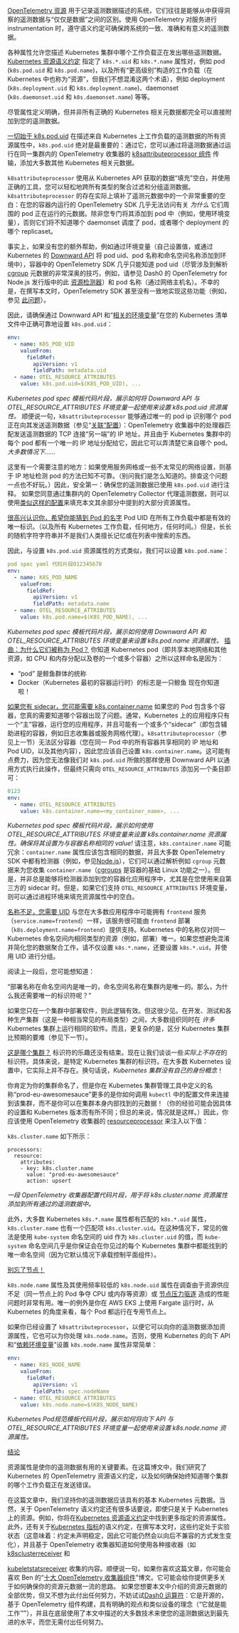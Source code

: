 [OpenTelemetry 资源](https://www.dash0.com/faq/what-are-opentelemetry-resources) 用于记录遥测数据描述的系统，它们往往是能够从中获得洞察的遥测数据与“仅仅是数据”之间的区别。使用 OpenTelemetry 对服务进行 instrumentation 时，遵守语义约定可确保跨系统的一致、准确和有意义的遥测数据。

各种属性允许您描述 Kubernetes 集群中哪个工作负载正在发出哪些遥测数据。[Kubernetes 资源语义约定](https://opentelemetry.io/docs/specs/semconv/resource/k8s/) 指定了 `k8s.*.uid` 和 `k8s.*.name` 属性对，例如 pod (`k8s.pod.uid` 和 `k8s.pod.name`)，以及所有“更高级别”构造的工作负载（在 Kubernetes 中也称为“资源”，但我们不想混淆这两个术语），例如 deployment (`k8s.deployment.uid` 和 `k8s.deployment.name`)、daemonset (`k8s.daemonset.uid` 和 `k8s.daemonset.name`) 等等。

尽管属性定义明确，但并非所有正确的 Kubernetes 相关元数据都完全可以直接附加到您的遥测数据。

[一切始于 k8s.pod.uid](#it-all-starts-with-k8s.pod.uid)
在描述来自 Kubernetes 上工作负载的遥测数据的所有资源属性中，`k8s.pod.uid` 绝对是最重要的：通过它，您可以通过将遥测数据通过运行在同一集群内的 OpenTelemetry 收集器的 [k8sattributeprocessor 组件](https://github.com/open-telemetry/opentelemetry-collector-contrib/blob/main/processor/k8sattributesprocessor/README.md) 传输，添加大多数其他 Kubernetes 相关元数据。

`k8sattributeprocessor` 使用从 Kubernetes API 获取的数据“填充”空白，并使用正确的工具，您可以轻松地跨所有类型的聚合过滤和分组遥测数据。`k8sattributeprocessor` 的存在实际上填补了遥测元数据中的一个非常重要的空白：在您的容器内运行的 OpenTelemetry SDK 几乎无法访问有关 *为什么* 它们周围的 pod 正在运行的元数据。除非您专门将其添加到 pod 中（例如，使用环境变量），否则它们将不知道哪个 daemonset 调度了 pod，或者哪个 deployment 的哪个 replicaset。

事实上，如果没有您的额外帮助，例如通过环境变量（自己设置值，或通过 Kubernetes 的 [Downward API](https://kubernetes.io/docs/concepts/workloads/pods/downward-api/) 将 pod uid、pod 名称和命名空间名称添加到环境中），容器中的 OpenTelemetry SDK 几乎只能知道 pod uid（尽管涉及到解析 [cgroup](https://en.wikipedia.org/wiki/Cgroups) 元数据的非常深奥的技巧，例如，请参见 Dash0 的 OpenTelemetry for Node.js 发行版中的此 [资源检测器](https://github.com/dash0hq/opentelemetry-js-distribution/blob/main/src/detectors/node/opentelemetry-resource-detector-kubernetes-pod/index.ts)）和 pod 名称（通过网络主机名）。不幸的是，在撰写本文时，OpenTelemetry SDK 甚至没有一致地实现这些功能（例如，参见 [此问题](https://github.com/open-telemetry/opentelemetry-python-contrib/issues/1474)）。

因此，请确保通过 Downward API 和“[相关的环境变量](https://kubernetes.io/docs/tasks/inject-data-application/define-interdependent-environment-variables/)”在您的 Kubernetes 清单文件中正确可靠地设置 `k8s.pod.uid`：

```yaml
env:
  - name: K8S_POD_UID
    valueFrom:
      fieldRef:
        apiVersion: v1
        fieldPath: metadata.uid
  - name: OTEL_RESOURCE_ATTRIBUTES
    value: k8s.pod.uid=$(K8S_POD_UID), ...
```

*Kubernetes pod spec 模板代码片段，展示如何将 Downward API 与 OTEL_RESOURCE_ATTRIBUTES 环境变量一起使用来设置 k8s.pod.uid 资源属性。*
顺便说一句，`k8sattributeprocessor` 能够通过唯一的 pod ip 识别哪个 pod 正在向其发送遥测数据（参见“[关联”配置](https://github.com/open-telemetry/opentelemetry-collector-contrib/blob/main/processor/k8sattributesprocessor/README.md#configuration)）：OpenTelemetry 收集器中的处理器匹配发送遥测数据的 TCP 连接“另一端”的 IP 地址，并且由于 Kubernetes 集群中的每个 pod 都有一个唯一的 IP 地址分配给它，因此它可以弄清楚它来自哪个 pod。*大多数情况下……*

这里有一个需要注意的地方：如果使用服务网格或一些不太常见的网络设置，则基于 IP 地址检测 pod 的方法已知不可靠。（别问我们是怎么知道的。排查这个问题一点也不好玩。）因此，安全第一：确保您的遥测数据已使用 `k8s.pod.uid` 进行注释。
如果您同意通过集群内的 OpenTelemetry Collector 代理遥测数据，则可以使用[类似这样的配置](https://www.otelbin.io/s/249772c6c88ab31e77c168af6131df0248902bbf)来填充本文其余部分中提到的大部分资源属性。

[很高兴认识你，希望你能猜到 Pod 的名字](#pleased-to-meet-you-hope-you-guess-the-pod's-name)
Pod UID 在所有工作负载中都是有效的唯一标识。（以及所有 Kubernetes 工作负载，任何地方，任何时间。）但是，长长的随机字符字符串并不是我们人类擅长记忆或在列表中搜索的东西。

因此，与设置 `k8s.pod.uid` 资源属性的方式类似，我们可以设置 `k8s.pod.name`：

```yaml
pod spec yaml 代码片段012345678
env:
  - name: K8S_POD_NAME
    valueFrom:
      fieldRef:
        apiVersion: v1
        fieldPath: metadata.name
  - name: OTEL_RESOURCE_ATTRIBUTES
    value: k8s.pod.name=$(K8S_POD_NAME), ...
```
*Kubernetes pod spec 模板代码片段，展示如何使用 Downward API 和 OTEL_RESOURCE_ATTRIBUTES 环境变量来设置 k8s.pod.name 资源属性。*
[插曲：为什么它们被称为 Pod？](#intermezzo:-why-are-they-called-pods-anyhow)
你知道 Kubernetes pod（即共享本地网络和其他资源，如 CPU 和内存分配以及卷的一个或多个容器）之所以这样命名是因为：

- “pod” 是鲸鱼群体的统称
- Docker（Kubernetes 最初的容器运行时）的标志是一只鲸鱼
现在你知道啦！

[如果您有 sidecar，您可能需要 k8s.container.name](#if-you-have-sidecars-you-probably-want-k8s.container.name)
如果您的 Pod 包含多个容器，您真的需要知道哪个容器出现了问题。通常，Kubernetes 上的应用程序只有一个“主”容器，运行您的应用程序，并且可能有一个或多个“sidecar”（即包含辅助进程的容器，例如日志收集器或服务网格代理）。`k8sattributeprocessor`（参见上一节）无法区分容器（您在同一 Pod 中的所有容器共享相同的 IP 地址和 Pod UID，以及其他内容），因此您应该自己设置 `k8s.container.name`。这可能有点费力，因为您无法像我们对 `k8s.pod.uid` 所做的那样使用 Downward API 以通用方式执行此操作，但最终只需向 `OTEL_RESOURCE_ATTRIBUTES` 添加另一个条目即可：

```yaml
0123
env:
  - name: OTEL_RESOURCE_ATTRIBUTES
    value: k8s.container.name=<my_container_name>, ...
```
*Kubernetes pod spec 模板代码片段，展示如何使用 OTEL_RESOURCE_ATTRIBUTES 环境变量来设置 k8s.container.name 资源属性。确保将其设置为与容器名称相同的 value!*
请注意，`k8s.container.name` 可能冗余：`container.name` 属性应该包含相同的数据，并且大多数 OpenTelemetry SDK 中都有检测器（例如，参见[Node.js](http://nodejs.org/)），它们可以通过解析例如 `cgroup` 元数据来为您收集 `container.name`（[cgroups](https://en.wikipedia.org/wiki/Cgroups) 是容器的基础 Linux 功能之一）。但是，并非总是能够将检测器添加到您的容器化应用程序中，尤其是在您使用来自第三方的 sidecar 时。但是，如果它们支持 `OTEL_RESOURCE_ATTRIBUTES` 环境变量，则可以通过进程环境来填充资源属性中的空白。

[名称不足，您需要 UID](#names-are-not-enough-you-need-uids)
与您在大多数应用程序中可能拥有 `frontend` 服务（`service.name=frontend`）一样，该服务很可能由 `frontend` 部署（`k8s.deployment.name=frontend`）提供支持。Kubernetes 中的名称仅对同一 Kubernetes 命名空间内相同类型的资源（例如，部署）唯一。如果您想避免混淆并简化您的数据聚合工作，请不仅设置 `k8s.*.name`，还要设置 `k8s.*.uid`，并使用 UID 进行分组。

阅读上一段后，您可能想知道：

“部署名称在命名空间内是唯一的，命名空间名称在集群内是唯一的。那么，为什么我还需要唯一的标识符呢？”

如果您只在一个集群中部署软件，则此逻辑有效。但这很少见。在开发、测试和各种生产集群（这是一种相当常见的布局类型）之间，大多数组织同时在 *许多* Kubernetes 集群上运行相同的软件。而且，更复杂的是，区分 Kubernetes 集群比预期的要难（参见下一节）。

[这是哪个集群？](#which-cluster-is-this)
标识符的乐趣还没有结束。现在让我们谈谈一些*实际上不存在*的标识符。具体来说，是特定 Kubernetes 集群的标识符。在大多数 Kubernetes 设置中，它实际上并不存在。换句话说，*Kubernetes 集群没有自己的身份概念*！

你肯定为你的集群命名了，但是你在 Kubernetes 集群管理工具中定义的名称“prod-eu-awesomesauce”更多的是你如何调用 `kubectl` 中的配置文件来连接到该集群，而不是你可以在集群本身内部找到的元数据！（你的经验可能会因具体的设置和 Kubernetes 版本而有所不同；但总的来说，情况就是这样。）因此，你应该使用 OpenTelemetry 收集器的 [resourceprocessor](https://github.com/open-telemetry/opentelemetry-collector-contrib/tree/main/processor/resourceprocessor) 来注入以下值：

`k8s.cluster.name`
如下所示：

```
processors:
  resource:
    attributes:
    - key: k8s.cluster.name
      value: "prod-eu-awesomesauce"
      action: upsert
```

*一段 OpenTelemetry 收集器配置代码片段，用于将 k8s.cluster.name 资源属性添加到所有通过的遥测数据中。*

此外，大多数 Kubernetes `k8s.*.name` 属性都有匹配的 `k8s.*.uid` 属性，`k8s.cluster.name` 也有一个匹配项 `k8s.cluster.uid`。在这种情况下，常见的做法是使用 `kube-system` 命名空间的 uid 作为 `k8s.cluster.uid` 的值，而 `kube-system` 命名空间几乎是你保证会在你见过的每个 Kubernetes 集群中都能找到的唯一命名空间（因为它默认情况下承载控制平面组件）。

[别忘了节点！](#don't-forget-the-nodes!)

`k8s.node.name` 属性及其使用频率较低的 `k8s.node.uid` 属性在调查由于资源供应不足（同一节点上的 Pod 争夺 CPU 或内存等资源）或 [节点压力驱逐](https://kubernetes.io/docs/concepts/scheduling-eviction/node-pressure-eviction/) 造成的性能问题时非常有用。唯一的例外是你在 AWS EKS 上使用 Fargate 运行时，从 Kubernetes 的角度来看，每个 Pod 都运行在专用节点上。

如果你已经设置了 `k8sattributeprocessor`，以便它可以向你的遥测数据添加资源属性，它也可以为你处理 `k8s.node.name`。否则，使用 Kubernetes 的向下 API 和“[依赖环境变量](https://kubernetes.io/docs/tasks/inject-data-application/define-interdependent-environment-variables/)”设置 `k8s.node.name` 属性非常简单：

```yaml
env:
  - name: K8S_NODE_NAME
    valueFrom:
      fieldRef:
        apiVersion: v1
        fieldPath: spec.nodeName
  - name: OTEL_RESOURCE_ATTRIBUTES
    value: k8s.node.name=$(K8S_NODE_NAME)
```

*Kubernetes Pod规范模板代码片段，展示如何将向下 API 与 OTEL_RESOURCE_ATTRIBUTES 环境变量一起使用来设置 k8s.node.name 资源属性。*

[结论](#conclusions)

资源属性是使你的遥测数据有用的关键要素。在这篇博文中，我们研究了 Kubernetes 的 OpenTelemetry 资源语义约定，以及如何确保始终知道哪个集群的哪个工作负载正在发送错误。

在这篇文章中，我们坚持你的遥测数据应该具有的基本 Kubernetes 元数据。当然，关于 OpenTelemetry 语义约定还有很多话要说，即使只是关于 Kubernetes 上的资源。例如，你将在[Kubernetes 资源语义约定](https://opentelemetry.io/docs/specs/semconv/resource/k8s/)中找到更多指定的资源属性。此外，还有关于[Kubernetes 指标](https://opentelemetry.io/docs/specs/semconv/system/k8s-metrics/)的语义约定，在撰写本文时，这些约定处于实验状态（这意味着：约定未声明稳定，因此它可能仍然会以向后不兼容的方式发生变化），并且基于 OpenTelemetry 收集器知道如何使用各种接收器（如 [k8sclusterreceiver](https://github.com/open-telemetry/opentelemetry-collector-contrib/tree/main/receiver/k8sclusterreceiver) 和

[kubeletstatsreceiver](https://github.com/open-telemetry/opentelemetry-collector-contrib/tree/main/receiver/kubeletstatsreceiver)
收集的内容。顺便说一句，如果你喜欢这篇文章，你可能会喜欢 Ben 的“[十大 OpenTelemetry 收集器组件](https://www.dash0.com/blog/top-10-opentelemetry-collector-components)”博文。它可能会给你提供更多关于如何确保你的资源元数据一流的思路。
如果您想要本文中介绍的资源元数据的全部优势，但又不想为此付出任何努力，不妨试试[Dash0 运算符](https://www.dash0.com/documentation/dash0/dash0-kubernetes-operator)：它是开源的，基于 OpenTelemetry 组件构建，具有明确的观点和类似设备的理念（“它就是能工作™”），并且在底层使用了本文中描述的大多数技术来使您的遥测数据达到最先进的水平，而您无需付出任何努力。